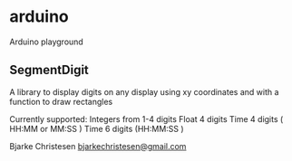 # arduino
Arduino playground

## SegmentDigit
A library to display digits on any display using xy coordinates and with a function to draw rectangles

Currently supported:
Integers from 1-4 digits
Float 4 digits
Time 4 digits ( HH:MM or MM:SS )
Time 6 digits (HH:MM:SS )



Bjarke Christesen
bjarkechristesen@gmail.com
